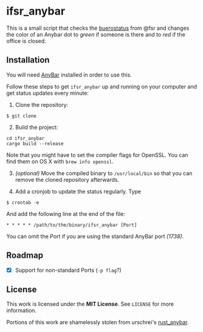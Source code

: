 # ifsr_anybar

This is a small script that checks the [buerostatus](https://github.com/fsr/buerostatus) from @fsr and changes the color of an Anybar dot to _green_ if someone is there and to _red_ if the office is closed.

## Installation

You will need [AnyBar](https://github.com/tonsky/AnyBar) installed in order to use this.

Follow these steps to get `ifsr_anybar` up and running on your computer and get status updates every minute:

1. Clone the repository:  
  ```
  $ git clone
  ```

2. Build the project:
  ```
  cd ifsr_anybar
  cargo build --release
  ```
  Note that you might have to set the compiler flags for OpenSSL. You can find them on OS X with `brew info openssl`.

3. _(optional)_ Move the compiled binary to `/usr/local/bin` so that you can remove the cloned repository afterwards.

4. Add a cronjob to update the status regularly. Type
  ```
  $ crontab -e
  ```
  And add the following line at the end of the file:
  ```
  * * * * * /path/to/the/binary/ifsr_anybar [Port]
  ```
  You can omit the Port if you are using the standard AnyBar port _(1738)_.

## Roadmap

- [x] Support for non-standard Ports (`-p flag`?)

## License
This work is licensed under the **MIT License**. See `LICENSE` for more information.

Portions of this work are shamelessly stolen from urschrei's [rust_anybar](https://github.com/urschrei/rust_anybar).
